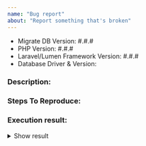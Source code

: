 ```yaml
---
name: "Bug report"
about: "Report something that's broken"
---
```


<!-- DO NOT THROW THIS AWAY -->
<!-- Fill out the FULL versions with patch versions -->

- Migrate DB Version: #.#.#
- PHP Version: #.#.#
- Laravel/Lumen Framework Version: #.#.#
- Database Driver & Version:

### Description:


### Steps To Reproduce:


### Execution result:

<details>
    <summary>Show result</summary>

    // paste result here

</details>
